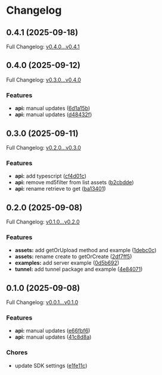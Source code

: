 # Changelog

## 0.4.1 (2025-09-18)

Full Changelog: [v0.4.0...v0.4.1](https://github.com/limrun-inc/go-sdk/compare/v0.4.0...v0.4.1)

## 0.4.0 (2025-09-12)

Full Changelog: [v0.3.0...v0.4.0](https://github.com/limrun-inc/go-sdk/compare/v0.3.0...v0.4.0)

### Features

* **api:** manual updates ([6d1a15b](https://github.com/limrun-inc/go-sdk/commit/6d1a15b4f6306f1aa3b0141d127c9e5b936fd863))
* **api:** manual updates ([d48432f](https://github.com/limrun-inc/go-sdk/commit/d48432ffefbe7deb632923ae9f7d2366c2ce2a1e))

## 0.3.0 (2025-09-11)

Full Changelog: [v0.2.0...v0.3.0](https://github.com/limrun-inc/go-sdk/compare/v0.2.0...v0.3.0)

### Features

* **api:** add typescript ([cf4d01c](https://github.com/limrun-inc/go-sdk/commit/cf4d01c86ff162864e552a50174f1179a9ac5fa4))
* **api:** remove md5filter from list assets ([b2cbdde](https://github.com/limrun-inc/go-sdk/commit/b2cbdde31120941ed20885d219c5682f45b306d6))
* **api:** rename retrieve to get ([ba13401](https://github.com/limrun-inc/go-sdk/commit/ba13401c798500501c30eb4fdd035c275e7b901a))

## 0.2.0 (2025-09-08)

Full Changelog: [v0.1.0...v0.2.0](https://github.com/limrun-inc/go-sdk/compare/v0.1.0...v0.2.0)

### Features

* **assets:** add getOrUpload method and example ([1debc0c](https://github.com/limrun-inc/go-sdk/commit/1debc0cae08deb62f7e9a5335f7b182d94b668b8))
* **assets:** rename create to getOrCreate ([2df7ff5](https://github.com/limrun-inc/go-sdk/commit/2df7ff5817290e496f848bcc8ad0c0dd1a8732b1))
* **examples:** add server example ([0d5b692](https://github.com/limrun-inc/go-sdk/commit/0d5b692334b3b3da0bc4351d4ccbc7c3a0584946))
* **tunnel:** add tunnel package and example ([4e84071](https://github.com/limrun-inc/go-sdk/commit/4e840719bdc54e0d15d96e7ba0857f2cc2b8f5a4))

## 0.1.0 (2025-09-08)

Full Changelog: [v0.0.1...v0.1.0](https://github.com/limrun-inc/go-sdk/compare/v0.0.1...v0.1.0)

### Features

* **api:** manual updates ([e66fbf6](https://github.com/limrun-inc/go-sdk/commit/e66fbf665558ec3fb1cf52ed2d02630bd6807617))
* **api:** manual updates ([41c8d8a](https://github.com/limrun-inc/go-sdk/commit/41c8d8a105dbd196270fec13d72348a57ea84c2b))


### Chores

* update SDK settings ([e1fe11c](https://github.com/limrun-inc/go-sdk/commit/e1fe11c0ac894be47fba0aeed7106bdd13c92b57))
